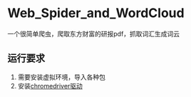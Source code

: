 # Web_Spider_and_WordCloud
一个很简单爬虫，爬取东方财富的研报pdf，抓取词汇生成词云

## 运行要求

1. 需要安装虚拟环境，导入各种包
2. 安装[chromedriver驱动](http://npm.taobao.org/mirrors/chromedriver/)
